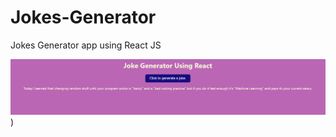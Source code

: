 # Jokes-Generator
Jokes Generator app using React JS

![Joke Generator Screenshot](src/Screenshot%202025-04-29%20180835.png))
